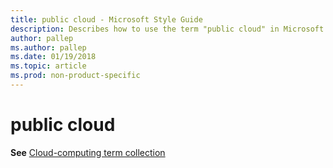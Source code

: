 ```yaml
---
title: public cloud - Microsoft Style Guide
description: Describes how to use the term "public cloud" in Microsoft content.
author: pallep
ms.author: pallep
ms.date: 01/19/2018
ms.topic: article
ms.prod: non-product-specific
---
```


# public cloud

**See** [Cloud-computing term collection](~/a-z-word-list-term-collections/term-collections/cloud-computing-terms.md)
